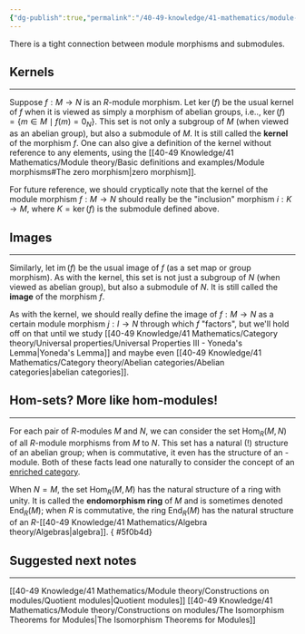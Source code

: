 ```yaml
---
{"dg-publish":true,"permalink":"/40-49-knowledge/41-mathematics/module-theory/basic-definitions-and-examples/module-morphisms-and-submodules/","tags":["module_theory"],"updated":"2025-09-23T06:48:32-07:00"}
---
```


There is a tight connection between module morphisms and submodules.

## Kernels
---

Suppose $f:M\to N$ is an $R$-module morphism. Let $\operatorname{ker}(f)$ be the usual kernel of $f$ when it is viewed as simply a morphism of abelian groups, i.e.., $\operatorname{ker}(f)=\{m\in M\mid f(m)=0_N\}$. This set is not only a subgroup of $M$ (when viewed as an abelian group), but also a submodule of $M$. It is still called the **kernel** of the morphism $f$. One can also give a definition of the kernel without reference to any elements, using the [[40-49 Knowledge/41 Mathematics/Module theory/Basic definitions and examples/Module morphisms#The zero morphism\|zero morphism]].

For future reference, we should cryptically note that the kernel of the module morphism $f:M\to N$ should really be the "inclusion" morphism $i:K\to M$, where $K=\ker(f)$ is the submodule defined above.

## Images
---

Similarly, let $\operatorname{im}(f)$ be the usual image of $f$ (as a set map or group morphism). As with the kernel, this set is not just a subgroup of $N$ (when viewed as abelian group), but also a submodule of $N$. It is still called the **image** of the morphism $f$.

As with the kernel, we should really define the image of $f:M\to N$ as a certain module morphism $j:I\to N$ through which $f$ "factors", but we'll hold off on that until we study [[40-49 Knowledge/41 Mathematics/Category theory/Universal properties/Universal Properties III - Yoneda's Lemma\|Yoneda's Lemma]] and maybe even [[40-49 Knowledge/41 Mathematics/Category theory/Abelian categories/Abelian categories\|abelian categories]].

## Hom-sets? More like hom-modules!
---

For each pair of $R$-modules $M$ and $N$, we can consider the set $\operatorname{Hom}_R(M,N)$ of all $R$-module morphisms from $M$ to $N$. This set has a natural (!) structure of an abelian group; when  is commutative, it even has the structure of an -module. Both of these facts lead one naturally to consider the concept of an [enriched category](https://en.wikipedia.org/wiki/Enriched_category).

When $N=M$, the set $\operatorname{Hom}_R(M,M)$ has the natural structure of a ring with unity. It is called the **endomorphism ring** of $M$ and is sometimes denoted $\operatorname{End}_R(M)$; when $R$ is commutative, the ring $\operatorname{End}_R(M)$ has the natural structure of an $R$-[[40-49 Knowledge/41 Mathematics/Algebra theory/Algebras\|algebra]].
{ #5f0b4d}

## Suggested next notes
---

[[40-49 Knowledge/41 Mathematics/Module theory/Constructions on modules/Quotient modules\|Quotient modules]]
[[40-49 Knowledge/41 Mathematics/Module theory/Constructions on modules/The Isomorphism Theorems for Modules\|The Isomorphism Theorems for Modules]]